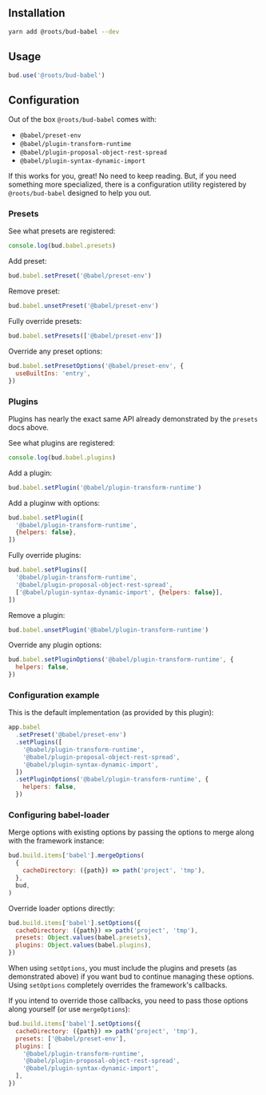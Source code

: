 ## Installation

```sh
yarn add @roots/bud-babel --dev
```

## Usage

```js
bud.use('@roots/bud-babel')
```

## Configuration

Out of the box `@roots/bud-babel` comes with:

- `@babel/preset-env`
- `@babel/plugin-transform-runtime`
- `@babel/plugin-proposal-object-rest-spread`
- `@babel/plugin-syntax-dynamic-import`

If this works for you, great! No need to keep reading. But, if you need something more specialized, there is a configuration utility registered by `@roots/bud-babel` designed to help you out.

### Presets

See what presets are registered:

```js
console.log(bud.babel.presets)
```

Add preset:

```js
bud.babel.setPreset('@babel/preset-env')
```

Remove preset:

```js
bud.babel.unsetPreset('@babel/preset-env')
```

Fully override presets:

```js
bud.babel.setPresets(['@babel/preset-env'])
```

Override any preset options:

```js
bud.babel.setPresetOptions('@babel/preset-env', {
  useBuiltIns: 'entry',
})
```

### Plugins

Plugins has nearly the exact same API already demonstrated by the `presets` docs above.

See what plugins are registered:

```js
console.log(bud.babel.plugins)
```

Add a plugin:

```js
bud.babel.setPlugin('@babel/plugin-transform-runtime')
```

Add a pluginw with options:

```js
bud.babel.setPlugin([
  '@babel/plugin-transform-runtime',
  {helpers: false},
])
```

Fully override plugins:

```js
bud.babel.setPlugins([
  '@babel/plugin-transform-runtime',
  '@babel/plugin-proposal-object-rest-spread',
  ['@babel/plugin-syntax-dynamic-import', {helpers: false}],
])
```

Remove a plugin:

```js
bud.babel.unsetPlugin('@babel/plugin-transform-runtime')
```

Override any plugin options:

```js
bud.babel.setPluginOptions('@babel/plugin-transform-runtime', {
  helpers: false,
})
```

### Configuration example

This is the default implementation (as provided by this plugin):

```js
app.babel
  .setPreset('@babel/preset-env')
  .setPlugins([
    '@babel/plugin-transform-runtime',
    '@babel/plugin-proposal-object-rest-spread',
    '@babel/plugin-syntax-dynamic-import',
  ])
  .setPluginOptions('@babel/plugin-transform-runtime', {
    helpers: false,
  })
```

### Configuring babel-loader

Merge options with existing options by passing the options to merge along with the framework instance:

```js
bud.build.items['babel'].mergeOptions(
  {
    cacheDirectory: ({path}) => path('project', 'tmp'),
  },
  bud,
)
```

Override loader options directly:

```js
bud.build.items['babel'].setOptions({
  cacheDirectory: ({path}) => path('project', 'tmp'),
  presets: Object.values(babel.presets),
  plugins: Object.values(babel.plugins),
})
```

When using `setOptions`, you must include the plugins and presets (as demonstrated above) if you want bud to continue managing these options. Using `setOptions` completely overrides the framework's callbacks.

If you intend to override those callbacks, you need to pass those options along yourself (or use `mergeOptions`):

```js
bud.build.items['babel'].setOptions({
  cacheDirectory: ({path}) => path('project', 'tmp'),
  presets: ['@babel/preset-env'],
  plugins: [
    '@babel/plugin-transform-runtime',
    '@babel/plugin-proposal-object-rest-spread',
    '@babel/plugin-syntax-dynamic-import',
  ],
})
```
